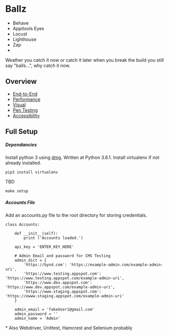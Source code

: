 # Ballz
* Behave
* Appitools Eyes
* Locust
* Lighthouse
* Zap
*

Weather you catch it now or catch it later when you break the build you still say "balls...", why catch it now.

## Overview

* [End-to-End](/e2e)
* [Performance](/perf)
* [Visual](/visual)
* [Pen Testing](/pen)
* [Accessibility](/accessibility)

## Full Setup

##### Dependancies
Install python 3 using [dmg](https://www.python.org/downloads/). Written at Python 3.6.1.
Install virtualenv if not already installed.
```
pip3 install virtualenv
```

TBD
```
make setup
```


##### Accounts File
Add an accounts.py file to the root directory for storing credentials.
```
class Accounts:

    def __init__(self):
        print ('Accounts loaded.')

    api_key = 'ENTER_KEY_HERE'

    # Admin Email and password for CMS Testing
    admin_dict = {
        'https://bynd.com': 'https://example-admin.com/example-admin-uri',
        'https://www.testing.appspot.com': 'https://www.testing.appspot.com/example-admin-uri',
        'https://www.dev.appspot.com': 'https://www.dev.appspot.com/example-admin-uri',
        'https://www.staging.appspot.com': 'https://ewww.staging.appspot.com/example-admin-uri'
    }

    admin_email = 'fakeUser1@gmail.com'
    admin_password = ''
    admin_name = 'Admin'

```


\* Also Webdriver, Unittest, Hamcrest and Selenium probably
